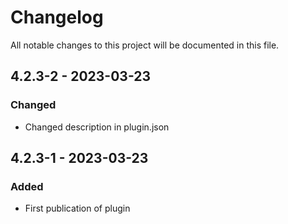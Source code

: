 # Changelog
All notable changes to this project will be documented in this file.

## 4.2.3-2 - 2023-03-23
### Changed
- Changed description in plugin.json

## 4.2.3-1 - 2023-03-23
### Added
- First publication of plugin
